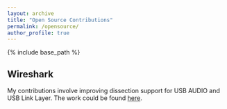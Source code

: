 ```yaml
---
layout: archive
title: "Open Source Contributions"
permalink: /opensource/
author_profile: true
---
```


{% include base_path %}

Wireshark
------
My contributions involve improving dissection support for USB AUDIO and USB Link Layer. The work could be found [here](https://code.wireshark.org/review/#/q/Ameya+Deshpande+status:merged).
